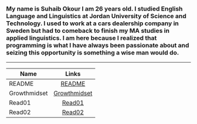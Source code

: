 ### My name is **Suhaib Okour** I am 26 years old. I studied **English Language and Linguistics** at Jordan University of Science and Technology. I used to work at a cars dealership company in Sweden but had to comeback to finish my MA studies in applied linguistics. I am here because I realized that programming is what I have always been passionate about and seizing this opportunity is something a wise man would do.  
---
| Name       | Links         |
------------ |:------------: |
|     README       | [README]()              |
|  Growthmidset          |[Growthmidset](https://suhaibokour.github.io/reading-note/)               |
|           Read01 |[Read01](https://suhaibokour.github.io/reading-note/read01)               |
|           Read02 |[Read02](https://suhaibokour.github.io/reading-note/read02)               |